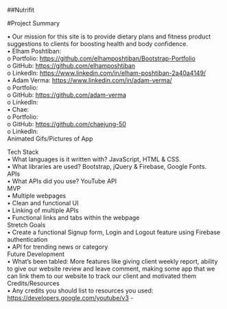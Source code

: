 ##Nutrifit

#Project Summary

•	Our mission for this site is to provide dietary plans and fitness product suggestions to clients for boosting health and body confidence.  
•	Elham Poshtiban:  
o	Portfolio: https://github.com/elhamposhtiban/Bootstrap-Portfolio  
o	GitHub: https://github.com/elhamposhtiban  
o	LinkedIn: https://www.linkedin.com/in/elham-poshtiban-2a40a4149/  
•	Adam Verma: https://www.linkedin.com/in/adam-verma/  
o	Portfolio:   
o	GitHub: https://github.com/adam-verma  
o	LinkedIn:    
•	Chae:  
o	Portfolio:    
o	GitHub: https://github.com/chaejung-50  
o	LinkedIn:    
Animated Gifs/Pictures of App  
 
Tech Stack  
•	What languages is it written with? JavaScript, HTML & CSS.  
•	What libraries are used? Bootstrap, jQuery & Firebase, Google Fonts.  
APIs  
•	What APIs did you use? YouTube API  
MVP  
•	Multiple webpages  
•	Clean and functional UI   
•	Linking of multiple APIs   
•	Functional links and tabs within the webpage   
Stretch Goals   
•	Create a functional Signup form, Login and Logout feature using Firebase authentication   
•	API for trending news or category   
Future Development   
•	What’s been tabled: More features like giving client weekly report, ability to give our website review and leave comment, making some app that we can link them to our website to track our client and motivated them    
Credits/Resources   
•	Any credits you should list to resources you used: https://developers.google.com/youtube/v3 -    

